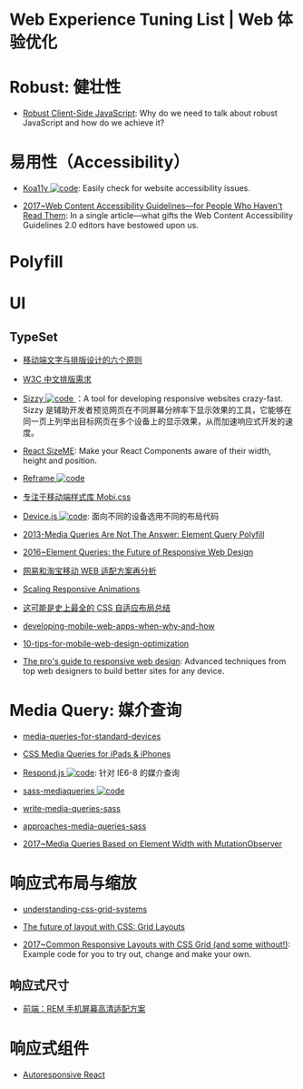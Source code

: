 # Web Experience Tuning List | Web 体验优化

# Robust: 健壮性

- [Robust Client-Side JavaScript](https://molily.de/robust-javascript/): Why do we need to talk about robust JavaScript and how do we achieve it?

# 易用性（Accessibility）

- [Koa11y ![code](https://ng-tech.icu/assets/code.svg)](https://github.com/open-indy/Koa11y): Easily check for website accessibility issues.

- [2017~Web Content Accessibility Guidelines—for People Who Haven't Read Them](https://24ways.org/2017/wcag-for-people-who-havent-read-them/): In a single article—what gifts the Web Content Accessibility Guidelines 2.0 editors have bestowed upon us.

# Polyfill

# UI

## TypeSet

- [移动端文字与排版设计的六个原则](http://www.ui.cn/detail/72212.html)

- [W3C 中文排版需求](https://www.w3.org/TR/clreq/#positioning_of_bilingual_annotations)

- [Sizzy ![code](https://ng-tech.icu/assets/code.svg) ](https://github.com/kitze/sizzy)：A tool for developing responsive websites crazy-fast. Sizzy 是辅助开发者预览网页在不同屏幕分辨率下显示效果的工具，它能够在同一页上列举出目标网页在多个设备上的显示效果，从而加速响应式开发的速度。

- [React SizeME](https://github.com/ctrlplusb/react-sizeme): Make your React Components aware of their width, height and position.

- [Reframe ![code](https://ng-tech.icu/assets/code.svg) ](https://dollarshaveclub.github.io/reframe.js/)

- [专注于移动端样式库 Mobi.css](https://github.com/xcatliu/mobi.css/blob/master/dist/mobi.css)

- [Device.js ![code](https://ng-tech.icu/assets/code.svg)](https://github.com/matthewhudson/device.js): 面向不同的设备选用不同的布局代码

- [2013-Media Queries Are Not The Answer: Element Query Polyfill](https://www.smashingmagazine.com/2013/06/media-queries-are-not-the-answer-element-query-polyfill/)

- [2016~Element Queries: the Future of Responsive Web Design](http://webdesign.tutsplus.com/tutorials/element-queries-the-future-of-responsive-web-design--cms-26945)

- [网易和淘宝移动 WEB 适配方案再分析](https://zhuanlan.zhihu.com/p/25216275)

- [Scaling Responsive Animations](https://css-tricks.com/scaling-responsive-animations/)

- [这可能是史上最全的 CSS 自适应布局总结](http://mp.weixin.qq.com/s?__biz=MzA4ODIxMzg5MQ==&mid=2653995792&idx=1&sn=730974c4cff6d3738c52902a2f99ed7e&scene=23&srcid=0516rsLrl38nVY19S5QIKHGC#rd)

- [developing-mobile-web-apps-when-why-and-how](https://www.toptal.com/android/developing-mobile-web-apps-when-why-and-how)

- [10-tips-for-mobile-web-design-optimization](https://www.elegantthemes.com/blog/tips-tricks/10-tips-for-mobile-web-design-optimization)

- [The pro's guide to responsive web design](http://www.creativebloq.com/rwd/pros-guide-responsive-web-design-71515692): Advanced techniques from top web designers to build better sites for any device.

# Media Query: 媒介查询

- [media-queries-for-standard-devices](https://css-tricks.com/snippets/css/media-queries-for-standard-devices/)

- [CSS Media Queries for iPads & iPhones](http://stephen.io/mediaqueries/)

- [Respond.js ![code](https://ng-tech.icu/assets/code.svg)](https://github.com/scottjehl/Respond): 针对 IE6-8 的媒介查询

- [sass-mediaqueries ![code](https://ng-tech.icu/assets/code.svg)](https://github.com/paranoida/sass-mediaqueries)

- [write-media-queries-sass](https://davidwalsh.name/write-media-queries-sass)

- [approaches-media-queries-sass](https://css-tricks.com/approaches-media-queries-sass/)

- [2017~Media Queries Based on Element Width with MutationObserver](https://parg.co/UuJ)

# 响应式布局与缩放

- [understanding-css-grid-systems](https://www.sitepoint.com/understanding-css-grid-systems/)

- [The future of layout with CSS: Grid Layouts](https://medium.com/@patrickbrosset/css-grid-layout-6c9cba6e8a5a#.abrk05o7z)

- [2017~Common Responsive Layouts with CSS Grid (and some without!)](https://parg.co/U5S): Example code for you to try out, change and make your own.

## 响应式尺寸

- [前端：REM 手机屏幕高清适配方案](https://github.com/hbxeagle/rem/blob/master/HD_ADAPTER.md)

# 响应式组件

- [Autoresponsive React](https://xudafeng.github.io/autoresponsive-react/)
